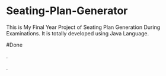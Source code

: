 # Seating-Plan-Generator

This is My Final Year Project of Seating Plan Generation During Examinations. It is totally developed using Java Language.











































#Done










































































































.




































































































































































































































































































































































































































































































.






































